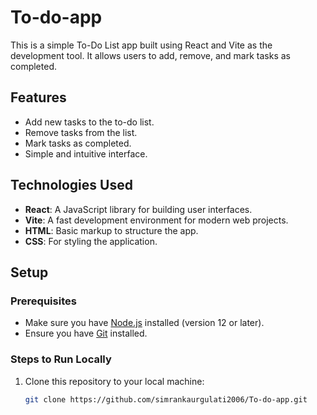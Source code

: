 # To-do-app


This is a simple To-Do List app built using React and Vite as the development tool. It allows users to add, remove, and mark tasks as completed.

## Features
- Add new tasks to the to-do list.
- Remove tasks from the list.
- Mark tasks as completed.
- Simple and intuitive interface.

## Technologies Used
- **React**: A JavaScript library for building user interfaces.
- **Vite**: A fast development environment for modern web projects.
- **HTML**: Basic markup to structure the app.
- **CSS**: For styling the application.

## Setup

### Prerequisites
- Make sure you have [Node.js](https://nodejs.org/) installed (version 12 or later).
- Ensure you have [Git](https://git-scm.com/) installed.

### Steps to Run Locally

1. Clone this repository to your local machine:
   ```bash
   git clone https://github.com/simrankaurgulati2006/To-do-app.git
